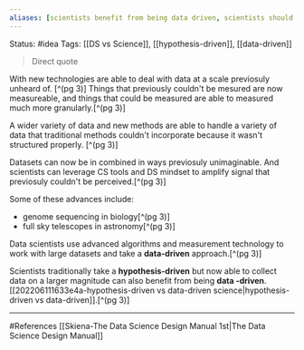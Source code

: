 ```yaml
---
aliases: [scientists benefit from being data driven, scientists should think like data scientists]
---
```

Status: #idea
Tags: [[DS vs Science]], [[hypothesis-driven]], [[data-driven]]

>Direct quote

With new technologies are able to deal with data at a scale previosuly unheard of. [^(pg 3)]
Things that previously couldn't be mesured are now measureable, and things that could be measured are able to measured much more granularly.[^(pg 3)]

A wider variety of data and new methods are able to handle a variety of data that traditional methods couldn't incorporate because it wasn't structured properly. [^(pg 3)]

Datasets can now be in combined in ways previosuly unimaginable. And scientists can leverage CS tools and DS mindset to amplify signal that previosuly couldn't be perceived.[^(pg 3)]

Some of these advances include:
- genome sequencing in biology[^(pg 3)]
- full sky telescopes in astronomy[^(pg 3)]

Data scientists use advanced algorithms and measurement technology to work with large datasets and take a **data-driven** approach.[^(pg 3)]

Scientists traditionally take a **hypothesis-driven** but now able to collect data on a larger magnitude can also benefit from being **data -driven**. [[202206111633e4a-hypothesis-driven vs data-driven science|hypothesis-driven vs data-driven]].[^(pg 3)]



___
#References
[[Skiena-The Data Science  Design Manual 1st|The Data Science Design Manual]]